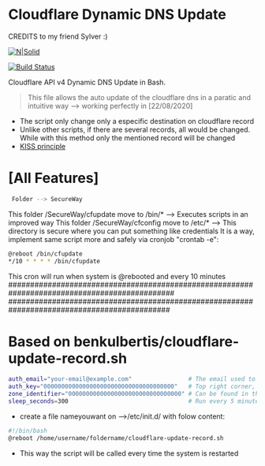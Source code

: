 # Cloudflare Dynamic DNS Update
CREDITS to my friend Sylver :) 

[![N|Solid](https://img.icons8.com/color/2x/cloudflare.png)](https://github.com/OnlyHardOfficial/cloudflare-ddns-update)

[![Build Status](https://travis-ci.org/joemccann/dillinger.svg?branch=master)](https://travis-ci.org/joemccann/dillinger)

Cloudflare API v4 Dynamic DNS Update in Bash.
 >  This file allows the auto update of the cloudflare dns in a paratic and intuitive way --> working perfectly in [22/08/2020]

  - The script only change only a especific destination on cloudflare record
  - Unlike other scripts, if there are several records, all would be changed.
While with this method only the mentioned record will be changed
  - [KISS principle](https://en.wikipedia.org/wiki/KISS_principle)

# [All Features]


```sh
 Folder --> SecureWay
```
This folder /SecureWay/cfupdate move to /bin/*  --> Executes scripts in an improved way
This folder /SecureWay/cfconfig move to /etc/* --> This directory is secure where you can put something like credentials
It is a way,  implement same script more and safely via cronjob "crontab -e":
```sh
@reboot /bin/cfupdate
*/10 * * * * /bin/cfupdate
```
This cron will run when system is @rebooted and every 10 minutes
##############################################################################################
#############################################################################################

# Based on benkulbertis/cloudflare-update-record.sh
```sh
auth_email="your-email@example.com"                # The email used to login 'https://dash.cloudflare.com'
auth_key="0000000000000000000000000000000000000"   # Top right corner, "My profile" > "API Tokens" > "Global API Key"
zone_identifier="00000000000000000000000000000000" # Can be found in the "Overview" tab of your domain
sleep_seconds=300                                  # Run every 5 minutes
```
  - create a file nameyouwant on -->/etc/init.d/    with folow content:
```sh
#!/bin/bash
@reboot /home/username/foldername/cloudflare-update-record.sh
```

 
 
  - This way the script will be called every time the system is restarted
  
